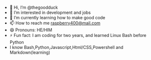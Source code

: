 - 👋 Hi, I’m @thegoodduck
- 👀 I’m interested in development and jobs
- 🌱 I’m currently learning how to make good code
- 📫 How to reach me raspberry400@mail.com
- 😄 Pronouns: HE/HIM
- ⚡ Fun fact: I am coding for two years, and learned Linux Bash before Python
- I know Bash,Python,Javascript,Html/CSS,Powershell and Markdown(learning)

<!---
thegoodduck/thegoodduck is a ✨ special ✨ repository because its `README.md` (this file) appears on your GitHub profile.
You can click the Preview link to take a look at your changes.
--->
